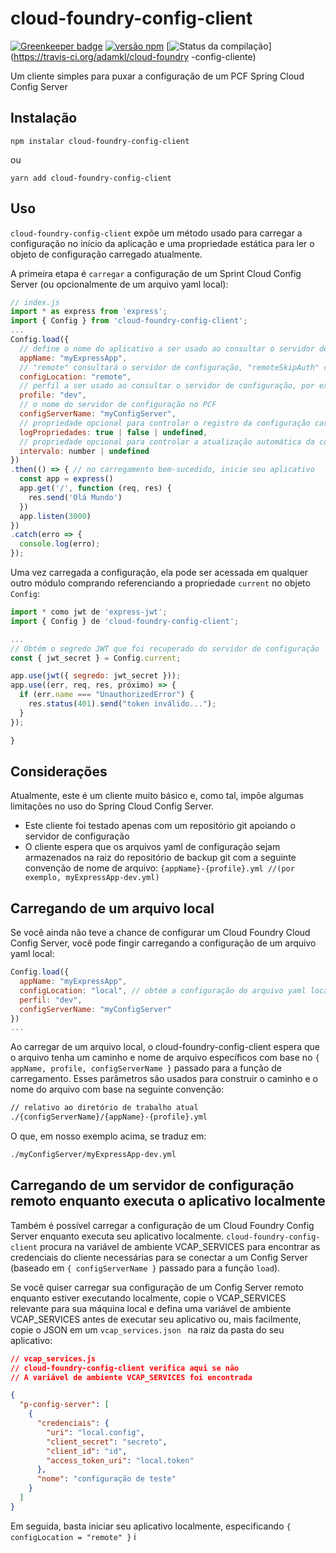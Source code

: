 # cloud-foundry-config-client

[![Greenkeeper badge](https://badges.greenkeeper.io/adamkl/cloud-foundry-config-client.svg)](https://greenkeeper.io/)
[![versão npm](https://badge.fury.io/js/cloud-foundry-config-client.svg)](https://badge.fury.io/js/cloud-foundry-config-client )
[![Status da compilação](https://travis-ci.org/adamkl/cloud-foundry-config-client.svg?branch=master)](https://travis-ci.org/adamkl/cloud-foundry -config-cliente)

Um cliente simples para puxar a configuração de um PCF Spring Cloud Config Server

## Instalação

```
npm instalar cloud-foundry-config-client
```

ou

```
yarn add cloud-foundry-config-client
```

## Uso

`cloud-foundry-config-client` expõe um método usado para carregar a configuração no início da aplicação e uma propriedade estática para ler o objeto de configuração carregado atualmente.

A primeira etapa é `carregar` a configuração de um Sprint Cloud Config Server (ou opcionalmente de um arquivo yaml local):

```javascript
// index.js
import * as express from 'express';
import { Config } from 'cloud-foundry-config-client';
...
Config.load({
  // define o nome do aplicativo a ser usado ao consultar o servidor de configuração
  appName: "myExpressApp",
  // "remote" consultará o servidor de configuração, "remoteSkipAuth" consultará o servidor de configuração ignorando a etapa de autorização e "local" lerá de um arquivo yaml local
  configLocation: "remote",
  // perfil a ser usado ao consultar o servidor de configuração, por exemplo, "dev", "uat", "prod"
  profile: "dev",
  // o nome do servidor de configuração no PCF
  configServerName: "myConfigServer",
  // propriedade opcional para controlar o registro da configuração carregada no console
  logPropriedades: true | false | undefined,
  // propriedade opcional para controlar a atualização automática da configuração com base em determinado intervalo (segundos)
  intervalo: number | undefined
})
.then(() => { // no carregamento bem-sucedido, inicie seu aplicativo
  const app = express()
  app.get('/', function (req, res) {
    res.send('Olá Mundo')
  })
  app.listen(3000)
})
.catch(erro => {
  console.log(erro);
});
```

Uma vez carregada a configuração, ela pode ser acessada em qualquer outro módulo comprando referenciando a propriedade `current` no objeto `Config`:

```javascript
import * como jwt de 'express-jwt';
import { Config } de 'cloud-foundry-config-client';

...
// Obtém o segredo JWT que foi recuperado do servidor de configuração
const { jwt_secret } = Config.current;

app.use(jwt({ segredo: jwt_secret }));
app.use((err, req, res, próximo) => {
  if (err.name === "UnauthorizedError") {
    res.status(401).send("token inválido...");
  }
});

}
```

## Considerações

Atualmente, este é um cliente muito básico e, como tal, impõe algumas limitações no uso do Spring Cloud Config Server.

- Este cliente foi testado apenas com um repositório git apoiando o servidor de configuração
- O cliente espera que os arquivos yaml de configuração sejam armazenados na raiz do repositório de backup git com a seguinte convenção de nome de arquivo: `{appName}-{profile}.yml //(por exemplo, myExpressApp-dev.yml)`

## Carregando de um arquivo local

Se você ainda não teve a chance de configurar um Cloud Foundry Cloud Config Server, você pode fingir carregando a configuração de um arquivo yaml local:

```javascript
Config.load({
  appName: "myExpressApp",
  configLocation: "local", // obtém a configuração do arquivo yaml local
  perfil: "dev",
  configServerName: "myConfigServer"
})
...
```

Ao carregar de um arquivo local, o cloud-foundry-config-client espera que o arquivo tenha um caminho e nome de arquivo específicos com base no `{ appName, profile, configServerName }` passado para a função de carregamento. Esses parâmetros são usados ​​para construir o caminho e o nome do arquivo com base na seguinte convenção:

```bash
// relativo ao diretório de trabalho atual
./{configServerName}/{appName}-{profile}.yml
```

O que, em nosso exemplo acima, se traduz em:

```bash
./myConfigServer/myExpressApp-dev.yml
```

## Carregando de um servidor de configuração remoto enquanto executa o aplicativo localmente

Também é possível carregar a configuração de um Cloud Foundry Config Server enquanto executa seu aplicativo localmente. `cloud-foundry-config-client` procura na variável de ambiente VCAP_SERVICES para encontrar as credenciais do cliente necessárias para se conectar a um Config Server (baseado em `{ configServerName }` passado para a função `load`).

Se você quiser carregar sua configuração de um Config Server remoto enquanto estiver executando localmente, copie o VCAP_SERVICES relevante para sua máquina local e defina uma variável de ambiente VCAP_SERVICES antes de executar seu aplicativo ou, mais facilmente, copie o JSON em um `vcap_services.json ` na raiz da pasta do seu aplicativo:

``` json
// vcap_services.js
// cloud-foundry-config-client verifica aqui se não
// A variável de ambiente VCAP_SERVICES foi encontrada

{
  "p-config-server": [
    {
      "credenciais": {
        "uri": "local.config",
        "client_secret": "secreto",
        "client_id": "id",
        "access_token_uri": "local.token"
      },
      "nome": "configuração de teste"
    }
  ]
}
```

Em seguida, basta iniciar seu aplicativo localmente, especificando `{ configLocation = "remote" }` i